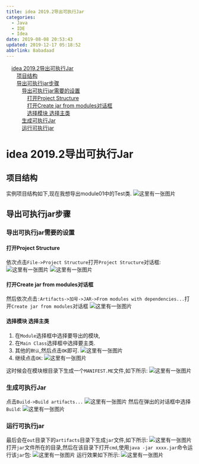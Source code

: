 ```yaml
---
title: idea 2019.2导出可执行Jar
categories: 
  - Java
  - IDE
  - Idea
date: 2019-08-08 20:53:43
updated: 2019-12-17 05:18:52
abbrlink: 8abadaad
---
```

<div id='my_toc'><a href="/blog/8abadaad/#idea-2019-2导出可执行Jar" class="header_1">idea 2019.2导出可执行Jar</a><br><a href="/blog/8abadaad/#项目结构" class="header_2">项目结构</a><br><a href="/blog/8abadaad/#导出可执行jar步骤" class="header_2">导出可执行jar步骤</a><br><a href="/blog/8abadaad/#导出可执行jar需要的设置" class="header_3">导出可执行jar需要的设置</a><br><a href="/blog/8abadaad/#打开Project-Structure" class="header_4">打开Project Structure</a><br><a href="/blog/8abadaad/#打开Create-jar-from-modules对话框" class="header_4">打开Create jar from modules对话框</a><br><a href="/blog/8abadaad/#选择模块-选择主类" class="header_4">选择模块 选择主类</a><br><a href="/blog/8abadaad/#生成可执行Jar" class="header_3">生成可执行Jar</a><br><a href="/blog/8abadaad/#运行可执行jar" class="header_3">运行可执行jar</a><br></div>
<style>.header_1{margin-left: 1em;}.header_2{margin-left: 2em;}.header_3{margin-left: 3em;}.header_4{margin-left: 4em;}.header_5{margin-left: 5em;}.header_6{margin-left: 6em;}</style>
<!--more-->
<script>if (navigator.platform.search('arm')==-1){document.getElementById('my_toc').style.display = 'none';}var e,p = document.getElementsByTagName('p');while (p.length>0) {e = p[0];e.parentElement.removeChild(e);}</script>

<!--end-->
# idea 2019.2导出可执行Jar #
## 项目结构 ##
实例项目结构如下,现在我想导出module01中的Test类.
![这里有一张图片](https://image-1257720033.cos.ap-shanghai.myqcloud.com/blog/Java/IDESetting/idea/ExportRunableJar/1.png)
## 导出可执行jar步骤 ##
### 导出可执行jar需要的设置 ###
#### 打开Project Structure ####
依次点击`File->Project Structure`打开`Project Structure`对话框:
![这里有一张图片](https://image-1257720033.cos.ap-shanghai.myqcloud.com/blog/Java/IDESetting/idea/ExportRunableJar/1-1.png)
![这里有一张图片](https://image-1257720033.cos.ap-shanghai.myqcloud.com/blog/Java/IDESetting/idea/ExportRunableJar/1-2.png)
#### 打开Create jar from modules对话框 ####
然后依次点击`:Artifacts->加号->JAR->From modules with dependencies...`打开`Create jar from modules`对话框
![这里有一张图片](https://image-1257720033.cos.ap-shanghai.myqcloud.com/blog/Java/IDESetting/idea/ExportRunableJar/2.png)
#### 选择模块 选择主类 ####
1. 在`Module`选择框中选择要导出的模块,
2. 在`Main Class`选择框中选择要主类.
3. 其他的`默认`,然后点击`OK`即可.
![这里有一张图片](https://image-1257720033.cos.ap-shanghai.myqcloud.com/blog/Java/IDESetting/idea/ExportRunableJar/3.png)
4. 继续点击`OK`:
![这里有一张图片](https://image-1257720033.cos.ap-shanghai.myqcloud.com/blog/Java/IDESetting/idea/ExportRunableJar/4.png)

这时候会在模块根目录下生成一个`MANIFEST.ME`文件,如下所示:
![这里有一张图片](https://image-1257720033.cos.ap-shanghai.myqcloud.com/blog/Java/IDESetting/idea/ExportRunableJar/5.png)
### 生成可执行Jar ###
点击`Build->Build artifacts...`
![这里有一张图片](https://image-1257720033.cos.ap-shanghai.myqcloud.com/blog/Java/IDESetting/idea/ExportRunableJar/6.png)
然后在弹出的对话框中选择`Build`:
![这里有一张图片](https://image-1257720033.cos.ap-shanghai.myqcloud.com/blog/Java/IDESetting/idea/ExportRunableJar/7.png)
### 运行可执行jar ###
最后会在`out`目录下的`artifacts`目录下生成`jar`文件,如下所示:
![这里有一张图片](https://image-1257720033.cos.ap-shanghai.myqcloud.com/blog/Java/IDESetting/idea/ExportRunableJar/8.png)
打开`jar`文件所在的目录,然后在该目录下打开`cmd`,使用`java -jar xxxx.jar`命令运行该`jar`包:
![这里有一张图片](https://image-1257720033.cos.ap-shanghai.myqcloud.com/blog/Java/IDESetting/idea/ExportRunableJar/9.png)
运行效果如下所示:
![这里有一张图片](https://image-1257720033.cos.ap-shanghai.myqcloud.com/blog/Java/IDESetting/idea/ExportRunableJar/10.png)
